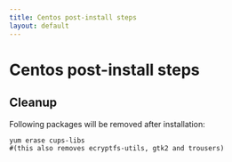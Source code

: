 ```yaml
---
title: Centos post-install steps
layout: default
---
```


Centos post-install steps
===========

Cleanup
-------

Following packages will be removed after installation:

    yum erase cups-libs
    #(this also removes ecryptfs-utils, gtk2 and trousers)